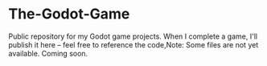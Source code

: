 # The-Godot-Game
Public repository for my Godot game projects. When I complete a game, I'll publish it here – feel free to reference the code,Note: Some files are not yet available. Coming soon.
